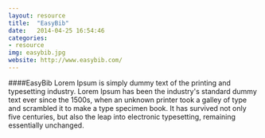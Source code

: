 ```yaml
---
layout: resource 
title:  "EasyBib"
date:   2014-04-25 16:54:46
categories:
- resource 
img: easybib.jpg
website: http://www.easybib.com/ 
---
```

####EasyBib 
Lorem Ipsum is simply dummy text of the printing and typesetting industry. Lorem Ipsum has been the industry's standard dummy text ever since the 1500s, when an unknown printer took a galley of type and scrambled it to make a type specimen book. It has survived not only five centuries, but also the leap into electronic typesetting, remaining essentially unchanged.
